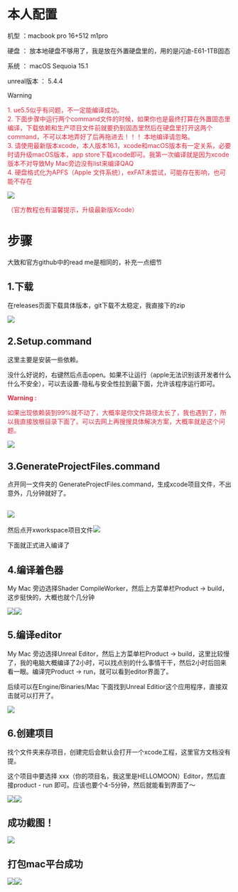 # 本人配置
机型 ：macbook pro 16+512 m1pro

硬盘 ： 放本地硬盘不够用了，我是放在外置硬盘里的，用的是闪迪-E61-1TB固态

系统 ： macOS Sequoia 15.1

unreal版本 ： 5.4.4 

> [!WARNING]   
<font color="#DF2A3F">1. ue5.5似乎有问题，不一定能编译成功。</font>  
<font color="#DF2A3F">2. 下面步骤中运行两个command文件的时候，如果你也是最终打算在外置固态里编译，下载依赖和生产项目文件前就要扔到固态里然后在硬盘里打开这两个command，不可以本地弄好了后再拖进去！！！ 本地编译请忽略。</font>  
<font color="#DF2A3F">3. 请使用最新版本xcode，本人版本16.1，xcode和macOS版本有一定关系，必要时请升级macOS版本，app store下载xcode即可。我第一次编译就是因为xcode版本不对导致My Mac旁边没有list来编译QAQ</font>  
<font color="#DF2A3F">4. 硬盘格式化为APFS（Apple 文件系统），exFAT未尝试，可能存在影响，也可能不存在</font>  

![](https://cdn.nlark.com/yuque/0/2024/png/42546699/1732242770175-1a69e6c3-4751-4a87-bf4b-6d48f5689f78.png)

<font color="#DF2A3F">（官方教程也有温馨提示，升级最新版Xcode）</font>

# 步骤
大致和官方github中的read me是相同的，补充一点细节

## 1.下载
在releases页面下载具体版本，git下载不太稳定，我直接下的zip

![](https://cdn.nlark.com/yuque/0/2024/png/42546699/1732242699403-aca97786-d96d-4b14-af62-85abd87af16b.png)

## 2.Setup.command
这里主要是安装一些依赖。

没什么好说的，右键然后点击open。如果不让运行（apple无法识别该开发者什么什么不安全），可以去设置-隐私与安全性拉到最下面，允许该程序运行即可。

**<font color="#DF2A3F">Warning :</font>**

<font color="#DF2A3F">如果出现依赖装到99%就不动了，大概率是你文件路径太长了，我也遇到了，所以我直接放根目录下面了。可以去网上再搜搜具体解决方案，大概率就是这个问题。</font>

![](https://cdn.nlark.com/yuque/0/2024/png/42546699/1732243031437-ba761261-b02d-4e90-ae53-4b07dc05ab38.png)

## 3.GenerateProjectFiles.command
点开同一文件夹的 GenerateProjectFiles.command，生成xcode项目文件，不出意外，几分钟就好了。

## ![](https://cdn.nlark.com/yuque/0/2024/png/42546699/1732243146514-d160f920-bc3b-4f3b-80bd-30472a1a7956.png)
然后点开xworkspace项目文件![](https://cdn.nlark.com/yuque/0/2024/png/42546699/1732243239899-5ac759ad-6f22-4e28-b530-d7ab17631b1f.png)

下面就正式进入编译了

## 4.编译着色器
My Mac 旁边选择Shader CompileWorker，然后上方菜单栏Product -> build，这步挺快的，大概也就个几分钟

![](https://cdn.nlark.com/yuque/0/2024/png/42546699/1732243896002-1fed4e3b-b31c-432f-9e15-2a03af49f2a4.png)![](https://cdn.nlark.com/yuque/0/2024/png/42546699/1732243936461-e189f44e-ced3-4d07-a0ed-424aaf7b8ce7.png)



## 5.编译editor
My Mac 旁边选择Unreal Editor，然后上方菜单栏Product -> build，这里比较慢了，我的电脑大概编译了2小时，可以找点别的什么事情干干，然后2小时后回来看一眼。编译完Product -> run，就可以看到editor界面了。

后续可以在Engine/Binaries/Mac 下面找到Unreal Editior这个应用程序，直接双击就可以打开了。



![](https://cdn.nlark.com/yuque/0/2024/png/42546699/1732244169366-277d5d22-e0de-46c5-8e84-cd15b23fe9de.png)



## 6.创建项目
找个文件夹来存项目，创建完后会默认会打开一个xcode工程，这里官方文档没有提。

这个项目中要选择 xxx（你的项目名，我这里是HELLOMOON）Editor，然后直接product - run 即可。应该也要个4-5分钟，然后就能看到界面了～

![](https://cdn.nlark.com/yuque/0/2024/png/42546699/1732244287859-14c50bda-1612-4bfe-bb6f-5d07a68811f6.png)![](https://cdn.nlark.com/yuque/0/2024/png/42546699/1732244375635-e08f7488-8008-4317-bc9c-2ec1ad067dc6.png)

## 成功截图！
![](https://cdn.nlark.com/yuque/0/2024/png/42546699/1732244618182-52792c20-15d8-4c51-925b-75b9a80289ff.png)

## 打包mac平台成功
![](https://cdn.nlark.com/yuque/0/2024/png/42546699/1732251606981-7811e205-1b10-4446-88e8-fc0615c2d275.png)![](https://cdn.nlark.com/yuque/0/2024/png/42546699/1732251781764-764c5068-87e8-46c3-ab58-6c4736f7065e.png)


